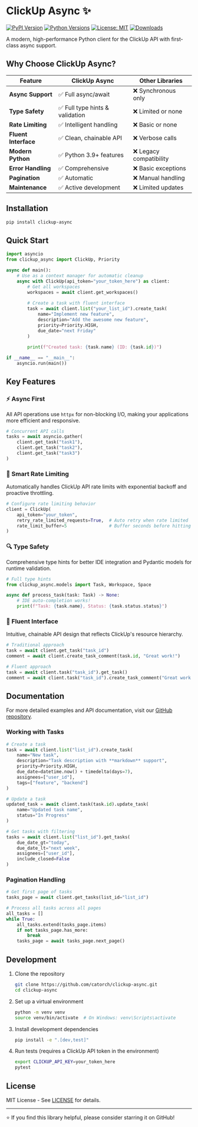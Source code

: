 # ClickUp Async ✨

[![PyPI Version](https://img.shields.io/pypi/v/clickup-async.svg)](https://pypi.org/project/clickup-async/)
[![Python Versions](https://img.shields.io/pypi/pyversions/clickup-async.svg)](https://pypi.org/project/clickup-async/)
[![License: MIT](https://img.shields.io/badge/License-MIT-blue.svg)](https://opensource.org/licenses/MIT)
[![Downloads](https://static.pepy.tech/badge/clickup-async/month)](https://pepy.tech/project/clickup-async)

A modern, high-performance Python client for the ClickUp API with first-class async support.

## Why Choose ClickUp Async?

| Feature | ClickUp Async | Other Libraries |
|---------|--------------|-----------------|
| **Async Support** | ✅ Full async/await | ❌ Synchronous only |
| **Type Safety** | ✅ Full type hints & validation | ❌ Limited or none |
| **Rate Limiting** | ✅ Intelligent handling | ❌ Basic or none |
| **Fluent Interface** | ✅ Clean, chainable API | ❌ Verbose calls |
| **Modern Python** | ✅ Python 3.9+ features | ❌ Legacy compatibility |
| **Error Handling** | ✅ Comprehensive | ❌ Basic exceptions |
| **Pagination** | ✅ Automatic | ❌ Manual handling |
| **Maintenance** | ✅ Active development | ❌ Limited updates |

## Installation

```bash
pip install clickup-async
```

## Quick Start

```python
import asyncio
from clickup_async import ClickUp, Priority

async def main():
    # Use as a context manager for automatic cleanup
    async with ClickUp(api_token="your_token_here") as client:
        # Get all workspaces
        workspaces = await client.get_workspaces()
        
        # Create a task with fluent interface
        task = await client.list("your_list_id").create_task(
            name="Implement new feature",
            description="Add the awesome new feature",
            priority=Priority.HIGH,
            due_date="next Friday"
        )
        
        print(f"Created task: {task.name} (ID: {task.id})")

if __name__ == "__main__":
    asyncio.run(main())
```

## Key Features

### ⚡ Async First

All API operations use `httpx` for non-blocking I/O, making your applications more efficient and responsive.

```python
# Concurrent API calls
tasks = await asyncio.gather(
    client.get_task("task1"),
    client.get_task("task2"),
    client.get_task("task3")
)
```

### 🔄 Smart Rate Limiting

Automatically handles ClickUp API rate limits with exponential backoff and proactive throttling.

```python
# Configure rate limiting behavior
client = ClickUp(
    api_token="your_token",
    retry_rate_limited_requests=True,  # Auto retry when rate limited
    rate_limit_buffer=5                # Buffer seconds before hitting limits
)
```

### 🔍 Type Safety

Comprehensive type hints for better IDE integration and Pydantic models for runtime validation.

```python
# Full type hints
from clickup_async.models import Task, Workspace, Space

async def process_task(task: Task) -> None:
    # IDE auto-completion works!
    print(f"Task: {task.name}, Status: {task.status.status}")
```

### 📝 Fluent Interface

Intuitive, chainable API design that reflects ClickUp's resource hierarchy.

```python
# Traditional approach
task = await client.get_task("task_id")
comment = await client.create_task_comment(task.id, "Great work!")

# Fluent approach
task = await client.task("task_id").get_task()
comment = await client.task("task_id").create_task_comment("Great work!")
```

## Documentation

For more detailed examples and API documentation, visit our [GitHub repository](https://github.com/catorch/clickup-async).

### Working with Tasks

```python
# Create a task
task = await client.list("list_id").create_task(
    name="New task",
    description="Task description with **markdown** support",
    priority=Priority.HIGH,
    due_date=datetime.now() + timedelta(days=7),
    assignees=["user_id"],
    tags=["feature", "backend"]
)

# Update a task
updated_task = await client.task(task.id).update_task(
    name="Updated task name",
    status="In Progress"
)

# Get tasks with filtering
tasks = await client.list("list_id").get_tasks(
    due_date_gt="today",
    due_date_lt="next week",
    assignees=["user_id"],
    include_closed=False
)
```

### Pagination Handling

```python
# Get first page of tasks
tasks_page = await client.get_tasks(list_id="list_id")

# Process all tasks across all pages
all_tasks = []
while True:
    all_tasks.extend(tasks_page.items)
    if not tasks_page.has_more:
        break
    tasks_page = await tasks_page.next_page()
```

## Development

1. Clone the repository
   ```bash
   git clone https://github.com/catorch/clickup-async.git
   cd clickup-async
   ```

2. Set up a virtual environment
   ```bash
   python -m venv venv
   source venv/bin/activate  # On Windows: venv\Scripts\activate
   ```

3. Install development dependencies
   ```bash
   pip install -e ".[dev,test]"
   ```

4. Run tests (requires a ClickUp API token in the environment)
   ```bash
   export CLICKUP_API_KEY=your_token_here
   pytest
   ```

## License

MIT License - See [LICENSE](LICENSE) for details.

---

⭐ If you find this library helpful, please consider starring it on GitHub!